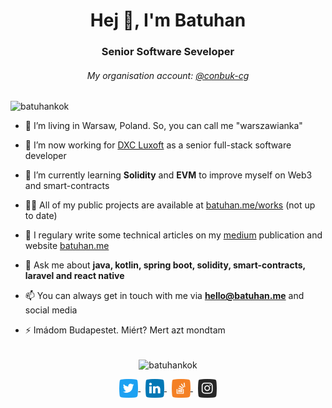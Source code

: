 <h1 align="center">Hej 👋, I'm Batuhan</h1>
<h3 align="center">Senior Software Seveloper</h3>
<h6 align="center">My organisation account: <a href="https://github.com/conbuk-cg">@conbuk-cg</a></h6>

<p align="left">
  <img src="https://komarev.com/ghpvc/?username=batuhankok" alt="batuhankok" />
  <br />
</p>

- 📌 I’m living in Warsaw, Poland. So, you can call me "warszawianka"

- 🔭 I’m now working for [DXC Luxoft](https://luxoft.com) as a senior full-stack software developer

- 🌱 I’m currently learning **Solidity** and **EVM** to improve myself on Web3 and smart-contracts

- 👨‍💻 All of my public projects are available at [batuhan.me/works](https://batuhan.me/works) (not up to date)

- 📝 I regulary write some technical articles on my [medium](https://batuhankok.medium.com) publication and website [batuhan.me](https://batuhan.me) 

- 💬 Ask me about **java, kotlin, spring boot, solidity, smart-contracts, laravel and react native**

- 📫 You can always get in touch with me via **hello@batuhan.me** and social media

- ⚡ Imádom Budapestet. Miért? Mert azt mondtam


<p align="center">
  <br />
  <img align="center" src="https://github-readme-stats.vercel.app/api?username=batuhankok&count_private=true&show_icons=true&theme=tokyonight" alt="batuhankok" />
</p>

<p align="center">
  <a href="https://twitter.com/batuhankok" target="blank">
    <img align="center" src="icons/twitter.png" alt="batuhankok" height="30" width="30" />
  </a>&nbsp;
  <a href="https://linkedin.com/in/batuhankok" target="blank">
    <img align="center" src="icons/linkedin.png" alt="batuhankok" height="30" width="30" />
  </a>&nbsp;
  <a href="https://stackoverflow.com/users/batuhankok" target="blank">
    <img align="center" src="icons/stackoverflow.png" alt="batuhankok" height="30" width="30" />
  </a>&nbsp;
  <a href="https://instagram.com/batuhn" target="blank">
    <img align="center" src="icons/instagram.png" alt="batuhn" height="30" width="30" />
  </a>
</p>
